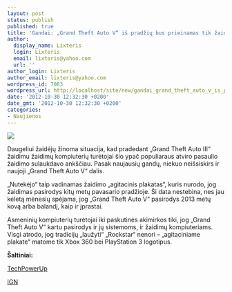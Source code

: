 ```yaml
---
layout: post
status: publish
published: true
title: 'Gandai: „Grand Theft Auto V“ iš pradžių bus prieinamas tik žaidimų kompiuteriams'
author:
  display_name: Lixteris
  login: Lixteris
  email: lixteris@yahoo.com
  url: ''
author_login: Lixteris
author_email: lixteris@yahoo.com
wordpress_id: 7083
wordpress_url: http://localhost/site/new/gandai_grand_theft_auto_v_is_pradziu_bus_prieinamas_tik_zaidimu_kompiuteriams/
date: '2012-10-30 12:32:30 +0200'
date_gmt: '2012-10-30 12:32:30 +0200'
categories:
- Naujienos
---
```

<p><div class="imgright"><img src="http://technews.lt/upload/grand-theft-auto-5.jpg"  /></div></p>
<p>
	Daugeliui žaidėjų žinoma situacija, kad pradedant &bdquo;Grand Theft Auto III&ldquo; žaidimu žaidimų kompiuterių turėtojai &scaron;io ypač populiaraus atviro pasaulio žaidimo sulaukdavo ank&scaron;čiau. Pasak naujausių gandų, niekuo nei&scaron;siskirs ir naujoji &bdquo;Grand Theft Auto V&ldquo; dalis.</p>
<p>
	&bdquo;Nutekėjo&ldquo; taip vadinamas žaidimo &bdquo;agitacinis plakatas&ldquo;, kuris nurodo, jog žaidimas pasirodys kitų metų pavasario pradžioje. &Scaron;i data nestebina, nes jau keletą mėnesių spėjama, jog &bdquo;Grand Theft Auto V&ldquo; pasirodys 2013 metų kovą arba balandį, kaip ir įprastai.</p>
<p>
	Asmeninių kompiuterių turėtojai iki paskutinės akimirkos tiki, jog &bdquo;Grand Theft Auto V&ldquo; kartu pasirodys ir jų sistemoms, ir žaidimų kompiuteriams. Visgi atrodo, jog tradicijų &bdquo;laužyti&ldquo; &bdquo;Rockstar&ldquo; nenori &ndash; &bdquo;agitaciniame plakate&ldquo; matome tik Xbox 360 bei PlayStation 3 logotipus.</p>
<p>
	<strong>&Scaron;altiniai: </strong></p>
<p>
	<a class="ns" href="http://www.techpowerup.com/174675/GTA-V-Pre-Order-Poster-Leaked.html">TechPowerUp</a></p>
<p>
	<a class="ns" href="http://www.ign.com/articles/2012/10/27/previewpreview?p=566153&amp;preview=true">IGN</a></p>
